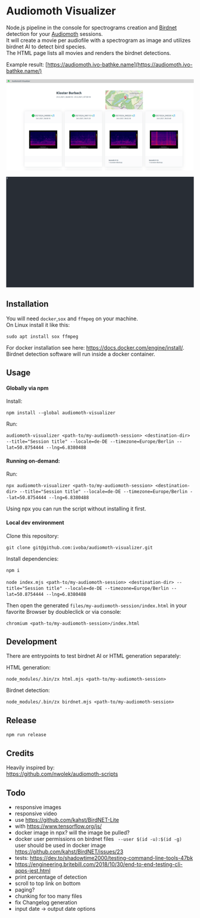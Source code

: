 # Audiomoth Visualizer

Node.js pipeline in the console for spectrograms creation and [Birdnet](https://github.com/kahst/BirdNET) detection for your [Audiomoth](https://www.openacousticdevices.info/audiomoth) sessions.  
It will create a movie per audiofile with a spectrogram as image and utilizes birdnet AI to detect bird species.  
The HTML page lists all movies and renders the birdnet detections.

Example result: [https://audiomoth.ivo-bathke.name](https://audiomoth.ivo-bathke.name/)

![](audiomoth-visualizer.png)

![](asciinema.svg)

## Installation

You will need `docker`,`sox` and `ffmpeg` on your machine.  
On Linux install it like this:

    sudo apt install sox ffmpeg

For docker installation see here: https://docs.docker.com/engine/install/.  
Birdnet detection software will run inside a docker container.

## Usage

#### Globally via npm

Install:

    npm install --global audiomoth-visualizer

Run:

    audiomoth-visualizer <path-to/my-audiomoth-session> <destination-dir> --title="Session title" --locale=de-DE --timezone=Europe/Berlin --lat=50.8754444 --lng=6.8380488

#### Running on-demand:

Run:

    npx audiomoth-visualizer <path-to/my-audiomoth-session> <destination-dir> --title="Session title" --locale=de-DE --timezone=Europe/Berlin --lat=50.8754444 --lng=6.8380488

Using npx you can run the script without installing it first.

#### Local dev environment

Clone this repository:

    git clone git@github.com:ivoba/audiomoth-visualizer.git

Install dependencies:

    npm i

    node index.mjs <path-to/my-audiomoth-session> <destination-dir> --title="Session title" --locale=de-DE --timezone=Europe/Berlin --lat=50.8754444 --lng=6.8380488

Then open the generated `files/my-audiomoth-session/index.html` in your favorite Browser by doubleclick or via console:

    chromium <path-to/my-audiomoth-session>/index.html

## Development

There are entrypoints to test birdnet AI or HTML generation separately:

HTML generation:

    node_modules/.bin/zx html.mjs <path-to/my-audiomoth-session>

Birdnet detection:

    node_modules/.bin/zx birdnet.mjs <path-to/my-audiomoth-session>

## Release

    npm run release

## Credits

Heavily inspired by:  
https://github.com/nwolek/audiomoth-scripts

## Todo

- responsive images
- responsive video
- use https://github.com/kahst/BirdNET-Lite
- with https://www.tensorflow.org/js/
- docker image in npx? will the image be pulled?
- docker user permissions on birdnet files
  ` --user $(id -u):$(id -g)`
  user should be used in docker image
  https://github.com/kahst/BirdNET/issues/23
- tests: https://dev.to/shadowtime2000/testing-command-line-tools-47bk
- https://engineering.britebill.com/2018/10/30/end-to-end-testing-cli-apps-jest.html
- print percentage of detection
- scroll to top link on bottom
- paging?
- chunking for too many files
- fix Changelog generation
- input date -> output date options
